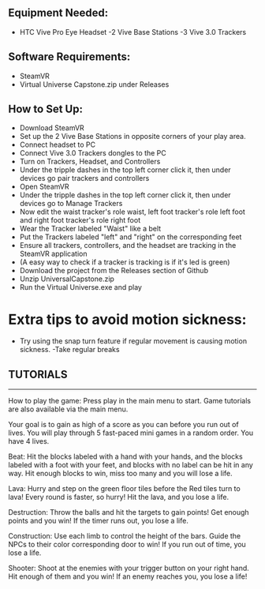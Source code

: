 
 
## Equipment Needed:
- HTC Vive Pro Eye Headset
-2 Vive Base Stations
-3 Vive 3.0 Trackers

## Software Requirements:
- SteamVR
- Virtual Universe Capstone.zip under Releases

## How to Set Up:
- Download SteamVR
- Set up the 2 Vive Base Stations in opposite corners of your play area. 
- Connect headset to PC
- Connect Vive 3.0 Trackers dongles to the PC
- Turn on Trackers, Headset, and Controllers
- Under the tripple dashes in the top left corner click it, then under devices go pair trackers and controllers
- Open SteamVR
- Under the tripple dashes in the top left corner click it, then under devices go to Manage Trackers
- Now edit the waist tracker's role waist, left foot tracker's role left foot and right foot tracker's role right foot
- Wear the Tracker labeled "Waist" like a belt
- Put the Trackers labeled "left" and "right" on the corresponding feet
- Ensure all trackers, controllers, and the headset are tracking in the SteamVR application
- (A easy way to check if a tracker is tracking is if it's led is green)
- Download the project from the Releases section of Github
- Unzip UniversalCapstone.zip
- Run the Virtual Universe.exe and play

# Extra tips to avoid motion sickness:
- Try using the snap turn feature if regular movement is causing motion sickness.
-Take regular breaks

## TUTORIALS
----------------------------------
How to play the game: 
Press play in the main menu to start. Game tutorials are also available via the main menu. 

Your goal is to gain as high of a score as you can before you run out of lives. You will play through 5 fast-paced mini games in a random order. You have 4 lives.



Beat:
Hit the blocks labeled with a hand with your hands, and the blocks labeled with a foot with your feet, and blocks with no label can be hit in any way. Hit enough blocks to win, miss too many and you will lose a life.

Lava:
Hurry and step on the green floor tiles before the Red tiles turn to lava! Every round is faster, so hurry! Hit the lava, and you lose a life.

Destruction:
Throw the balls and hit the targets to gain points! Get enough points and you win! If the timer runs out, you lose a life.

Construction:
Use each limb to control the height of the bars. Guide the NPCs to their color corresponding door to win! If you run out of time, you lose a life. 

Shooter:
Shoot at the enemies with your trigger button on your right hand. Hit enough of them and you win! If an enemy reaches you, you lose a life!
